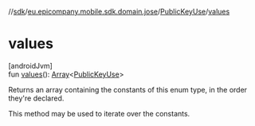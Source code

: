 //[sdk](../../../index.md)/[eu.epicompany.mobile.sdk.domain.jose](../index.md)/[PublicKeyUse](index.md)/[values](values.md)

# values

[androidJvm]\
fun [values](values.md)(): [Array](https://kotlinlang.org/api/latest/jvm/stdlib/kotlin/-array/index.html)&lt;[PublicKeyUse](index.md)&gt;

Returns an array containing the constants of this enum type, in the order they're declared.

This method may be used to iterate over the constants.
